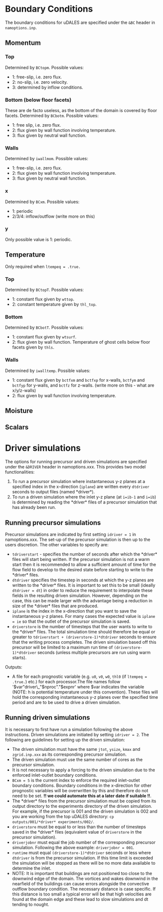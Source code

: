# Boundary Conditions

The boundary conditions for uDALES are specified under the `&BC` header in `namoptions.inp`.

## Momentum

### Top

Determined by `BCtopm`. Possible values:

- 1: free-slip, i.e. zero flux.
- 2: no-slip, i.e. zero velocity.
- 3: determined by inflow conditions.

### Bottom (below floor facets)

These are de facto useless, as the bottom of the domain is covered by floor facets. Determined by `BCbotm`. Possible values:

- 1: free slip, i.e. zero flux.
- 2: flux given by wall function involving temperature.
- 3: flux given by neutral wall function.

### Walls

Determined by `iwallmom`. Possible values:

- 1: free-slip, i.e. zero flux.
- 2: flux given by wall function involving temperature.
- 3: flux given by neutral wall function.

### x

Determined by `BCxm`. Possible values:

- 1: periodic
- 2/3/4: inflow/outflow (write more on this)

### y

Only possible value is 1: periodic.

## Temperature

Only required when `ltempeq = .true.`

### Top

Determined by `BCtopT`. Possible values:

- 1: constant flux given by `wttop`.
- 2: constant temperature given by `thl_top`.

### Bottom

Determined by `BCbotT`. Possible values:

- 1: constant flux given by `wtsurf`.
- 2: flux given by wall function. Temperature of ghost cells below floor facets given by `thls`.

### Walls

Determined by `iwalltemp`. Possible values:

- 1: constant flux given by `bctfxm` and `bctfxp` for x-walls, `bctfym` and `bctfyp` for y-walls, and `bctfz` for z-walls. (write more on this - what are x/y/z-walls)
- 2: flux given by wall function involving temperature.

## Moisture

## Scalars

# Driver simulations

The options for running precursor and driven simulations are specified under the `&DRIVER` header in namoptions.xxx. This provides two model functionalities:

1) To run a precursor simulation where instantaneous y-z planes at a specified index in the x-direction (`iplane`) are written every `dtdriver` seconds to output files (named \*driver\*).
2) To run a driven simulation where the inlet y-z plane (at `i=ib-1` and `i=ib`) is determined by reading the \*driver\* files of a precursor simulation that has already been run.

## Running precursor simulations

Precursor simulations are indicated by first setting `idriver = 1` in namoptions.xxx. The set-up of the precursor simulation is then up to the users discretion. The other variables to specify are:

- `tdriverstart` - specifies the number of seconds after which the \*driver\* files will start being written. If the precursor simulation is not a warm start then it is recommended to allow a sufficient amount of time for the flow field to develop to the desired state before starting to write to the \*driver\* files.
- `dtdriver` specifies the timestep in seconds at which the y-z planes are written to the \*driver\* files. It is important to set this to be small (ideally `dtdriver = dt`) in order to reduce the requirement to interpolate these fields in the resulting driven simulation. However, depending on the case, this can be made larger with the advantage being a reduction in size of the \*driver\* files that are produced.
- `iplane` is the index in the x-direction that you want to save the instantaneous y-z planes. For many cases the expected value is `iplane = ie` so that the outlet of the precursor simulation is saved.
- `driverstore` is the number of timesteps that the user wants to write to the \*driver\* files. The total simulation time should therefore be equal or greater to `tdriverstart + (driverstore-1)*dtdriver` seconds to ensure that the writing process completes. The driven simulation based off this precursor will be limited to a maximum run time of `(driverstore-1)*dtdriver` seconds (unless multiple precursors are run using warm starts).

Outputs:

- A file for each prognostic variable (e.g. `u0`, `v0`, `w0`, `thl0` (if `ltempeq = .true.`) etc.) for each processor.The file names follow '$var"driver\_"$nproc"."$expnr' where $var indicates the variable (NOTE: h is potential temperature under this convention). These files will hold the corresponding instantaneous y-z planes over the specified time period and are to be used to drive a driven simulation.

## Running driven simulations

It is necessary to first have run a simulation following the above instructions. Driven simulations are initiated by setting `idriver = 2`. The following are guidelines for setting up the driven simulation:

- The driven simulation must have the same `jtot`, `ysize`, `kmax` and `zgrid.inp.xxx` as its corresponding precursor simulation.
- The driven simulation must use the same number of cores as the precursor simulation.
- It is not necessary to apply a forcing to the driven simulation due to the enforced inlet-outlet boundary conditions.
- `BCxm = 5` is the current index to enforce the required inlet-outlet boundary conditions. Boundary conditions in the x-direction for other prognostic variables will be overwritten by this and therefore do not need to be set. **!! we could automate this at a later date if suitable !!**.
- The \*driver\* files from the precursor simulation must be copied from its output directory to the experiments directory of the driven simulation. For example, if the precursor is 001 and the driven simulation is 002 and you are working from the top uDALES directory: `cp outputs/001/*driver* experiments/002/`.
- `driverstore` must be equal to or less than the number of timesteps saved in the \*driver\* files (equivalent value of `driverstore` in the precursor simulation).
- `driverjobnr` must equal the job number of the corresponding precursor simulation. Following the above example: `driverjobnr = 001`.
- `runtime` must equal `(driverstore-1)*dtdriver` seconds or less where `dtdriver` is from the precursor simulation. If this time limit is exceeded the simulation will be stopped as there will be no more data available to determine the inlet.
- NOTE: It is important that buildings are not positioned too close to the downwind edge of the domain. The vortices and wakes downwind in the nearfield of the buildings can cause errors alongside the convective outflow boundary condition. The necessary distance is case specific. If this distance is too small a typical error will be that high velocities are found at the domain edge and these lead to slow simulations and dt tending to nought.
